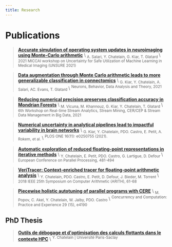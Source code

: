 ```yaml
---
title: Research
---
```


# Publications

> **[Accurate simulation of operating system updates in neuroimaging using Monte-Carlo arithmetic](https://arxiv.org/pdf/2108.03129.pdf)** \\
    <sub> A. Salari, Y. Chatelain, G. Kiar, T. Glatard </sub> \\
    <sup> 2021 MICCAI workshop on Uncertainty for Safe Utilization of Machine Learning in Medical Imaging (UNSURE 2021) </sup>

> **[Data augmentation through Monte Carlo arithmetic leads to more generalizable classification in connectomics](https://arxiv.org/pdf/2109.09649)** \\
    <sub> G. Kiar, Y. Chatelain, A. Salari, AC. Evans, T. Glatard </sub> \\
    <sup> Neurons, Behavior, Data Analysis and Theory, 2021 </sup>

> **[Reducing numerical precision preserves classification accuracy in Mondrian Forests](https://arxiv.org/pdf/2106.14340)** \\
    <sub> M. Vicuna, M. Khannouz, G. Kiar, Y. Chatelain, T. Glatard </sub> \\
    <sup> 6th Workshop on Real-time Stream Analytics, Stream Mining, CER/CEP & Stream Data Management in Big Data, 2021 </sup>

> **[Numerical uncertainty in analytical pipelines lead to impactful variability in brain networks](https://journals.plos.org/plosone/article/file?id=10.1371/journal.pone.0250755&type=printable)** \\
    <sub> G. Kiar, Y. Chatelain, PDO. Castro, E. Petit, A. Rokem, et al.  </sub> \\
    <sup> PLOS ONE 16(11): e0250755 (2021). </sup>

> **[Automatic exploration of reduced floating-point representations in iterative methods](https://hal.archives-ouvertes.fr/hal-02564972/file/dyn_adapt_precision19.pdf)** \\
    <sub> Y. Chatelain, E. Petit, PDO. Castro, G. Lartigue, D. Defour </sub> \\
    <sup> European Conference on Parallel Processing, 481-494 </sup>

> **[VeriTracer: Context-enriched tracer for floating-point arithmetic analysis](https://sifflez.org/publications/arith2018veritracer.pdf)** \\
    <sub> Y. Chatelain, PDO. Castro, E. Petit, D. Defour, J. Bieder, M. Torrent </sub> \\
    <sup> 2018 IEEE 25th Symposium on Computer Arithmetic (ARITH), 61-68 </sup>

> **[Piecewise holistic autotuning of parallel programs with CERE](https://hal.uvsq.fr/hal-01542912/file/2017_CERE_tuning_Concurrency_and_Computation__Practice_and_Experience%20%281%29.pdf)** \\
    <sub> M. Popov, C. Akel, Y. Chatelain, W. Jalby, PDO. Castro </sub> \\
    <sup> Concurrency and Computation: Practice and Experience 29 (15), e4190 </sup>


## PhD Thesis

> **[Outils de débogage et d'optimisation des calculs flottants dans le contexte HPC](https://tel.archives-ouvertes.fr/tel-02614237/file/85561_CHATELAIN_2019_archivage.pdf)** \\
    <sup> Y. Chatelain | Université Paris-Saclay </sup>